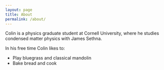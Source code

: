 ```yaml
---
layout: page
title: About
permalink: /about/
---
```


Colin is a physics graduate student at Cornell University, where he studies condensed matter physics with James Sethna.

In his free time Colin likes to:

  *  Play bluegrass and classical mandolin
  *  Bake bread and cook

